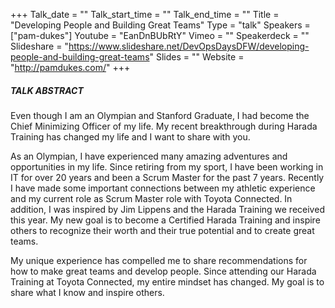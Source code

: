 +++
Talk_date = ""
Talk_start_time = ""
Talk_end_time = ""
Title = "Developing People and Building Great Teams"
Type = "talk"
Speakers = ["pam-dukes"]
Youtube = "EanDnBUbRtY"
Vimeo = ""
Speakerdeck = ""
Slideshare = "https://www.slideshare.net/DevOpsDaysDFW/developing-people-and-building-great-teams"
Slides = ""
Website = "http://pamdukes.com/"
+++

##### TALK ABSTRACT

Even though I am an Olympian and Stanford Graduate, I had become the Chief Minimizing Officer of my life. My recent breakthrough during Harada Training has changed my life and I want to share with you.

As an Olympian, I have experienced many amazing adventures and opportunities in my life. Since retiring from my sport, I have been working in IT for over 20 years and been a Scrum Master for the past 7 years. Recently I have made some important connections between my athletic experience and my current role as Scrum Master role with Toyota Connected. In addition, I was inspired by Jim Lippens and the Harada Training we received this year. My new goal is to become a Certified Harada Training and inspire others to recognize their worth and their true potential and to create great teams.

My unique experience has compelled me to share recommendations for how to make great teams and develop people. Since attending our Harada Training at Toyota Connected, my entire mindset has changed. My goal is to share what I know and inspire others.
